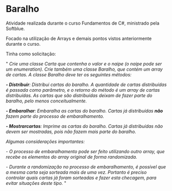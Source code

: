 # Baralho
Atividade realizada durante o curso Fundamentos de C#, ministrado pela Softblue.

Focado na utilização de Arrays e demais pontos vistos anteriormente durante o curso.

Tinha como solicitação:

" _Crie uma classe Carta que contenha o valor e o naipe (o naipe pode ser um enumeration). Crie também uma classe Baralho, que contém um array de cartas. A classe Baralho deve ter os seguintes métodos:_

_**- Distribuir**: Distribui cartas do baralho. A quantidade de cartas distribuídas é passada como parâmetro, e o retorno do método é um array de cartas distribuídas. As cartas que são distribuídas deixam de fazer parte do baralho, pelo menos conceitualmente._

_**- Embaralhar**: Embaralha as cartas do baralho. Cartas já distribuídas **não** fazem parte do processo de embaralhamento._

_**- Mostrarcartas**: Imprime as cartas do baralho. Cartas já distribuídas não devem ser mostradas, pois não fazem mais parte do baralho._

_Algumas considerações importantes:_

_- O processo de embaralhamento pode ser feito utilizando outro array, que recebe os elementos do array original de forma randomizada._

_- Durante a randomização no processo de embaralhamento, é possível que a mesma carta seja sorteada mais de uma vez. Portanto é preciso controlar quais cartas já foram sorteadas e fazer esta checagem, para evitar situações deste tipo._ "
